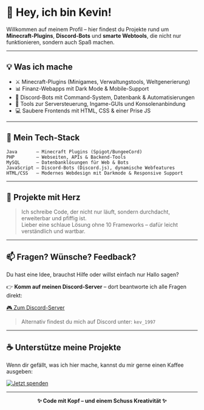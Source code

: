 # 👋 Hey, ich bin Kevin!

Willkommen auf meinem Profil – hier findest du Projekte rund um **Minecraft-Plugins**, **Discord-Bots** und **smarte Webtools**, die nicht nur funktionieren, sondern auch Spaß machen.

---

## 💡 Was ich mache

- ⚔️ Minecraft-Plugins (Minigames, Verwaltungstools, Weltgenerierung)
- 📊 Finanz-Webapps mit Dark Mode & Mobile-Support
- 🤖 Discord-Bots mit Command-System, Datenbank & Automatisierungen
- 🧰 Tools zur Serversteuerung, Ingame-GUIs und Konsolenanbindung
- 💻 Saubere Frontends mit HTML, CSS & einer Prise JS

---

## 🔧 Mein Tech-Stack

```text
Java       – Minecraft Plugins (Spigot/BungeeCord)
PHP        – Webseiten, APIs & Backend-Tools
MySQL      – Datenbanklösungen für Web & Bots
JavaScript – Discord-Bots (Discord.js), dynamische Webfeatures
HTML/CSS   – Modernes Webdesign mit Darkmode & Responsive Support
```

---

## 🧠 Projekte mit Herz

> Ich schreibe Code, der nicht nur läuft, sondern durchdacht, erweiterbar und pfiffig ist.  
> Lieber eine schlaue Lösung ohne 10 Frameworks – dafür leicht verständlich und wartbar.

---

## 📫 Fragen? Wünsche? Feedback?

Du hast eine Idee, brauchst Hilfe oder willst einfach nur Hallo sagen?

👉 **Komm auf meinen Discord-Server** – dort beantworte ich alle Fragen direkt:

[🎮 Zum Discord-Server](https://discord.gg/gagTvTJK3q)

> Alternativ findest du mich auf Discord unter: `kev_1997`

---

## ☕ Unterstütze meine Projekte

Wenn dir gefällt, was ich hier mache, kannst du mir gerne einen Kaffee ausgeben:

[![Jetzt spenden](https://img.shields.io/badge/💸%20Spenden-PayPal-blue?logo=paypal)](https://www.paypal.com/donate/?hosted_button_id=A6JNPQ6PZJMTS)

---

<p align="center"><strong>✨ Code mit Kopf – und einem Schuss Kreativität ✨</strong></p>

